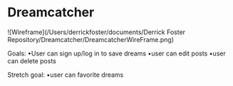 # Dreamcatcher

![Wireframe](/Users/derrickfoster/documents/Derrick Foster Repository/Dreamcatcher/DreamcatcherWireFrame.png)

Goals:
•User can sign up/log in to save dreams
•user can edit posts
•user can delete posts

Stretch goal:
•user can favorite dreams
